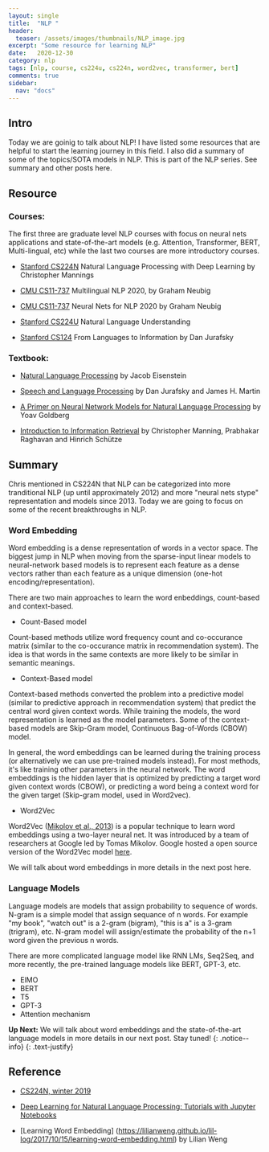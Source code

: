 ```yaml
---
layout: single
title:  "NLP "
header:
  teaser: /assets/images/thumbnails/NLP_image.jpg
excerpt: "Some resource for learning NLP"
date:   2020-12-30
category: nlp
tags: [nlp, course, cs224u, cs224n, word2vec, transformer, bert]
comments: true
sidebar:
  nav: "docs"
---
```



## Intro

Today we are goinig to talk about NLP! I have listed some resources that are helpful to start the learning journey in this field. I also did a summary of some of the topics/SOTA models in NLP. This is part of the NLP series. See summary and other posts here.




## Resource

### Courses:


The first three are graduate level NLP courses with focus on neural nets applications and state-of-the-art models (e.g. Attention, Transformer, BERT, Multi-lingual, etc) while the last two courses are more introductory courses.

- [Stanford CS224N](https://www.youtube.com/playlist?list=PLoROMvodv4rOhcuXMZkNm7j3fVwBBY42z) Natural Language Processing with Deep Learning by Christopher Mannings

- [CMU CS11-737](https://www.youtube.com/watch?v=xeu7LKIT194&list=PL8PYTP1V4I8CHhppU6n1Q9-04m96D9gt5) Multilingual NLP 2020, by Graham Neubig
- [CMU CS11-737](https://www.youtube.com/watch?v=D7o2Z1tAuQc&list=PL8PYTP1V4I8CJ7nMxMC8aXv8WqKYwj-aJ) Neural Nets for NLP 2020 by Graham Neubig

- [Stanford CS224U](https://www.youtube.com/playlist?list=PLoROMvodv4rObpMCir6rNNUlFAn56Js20) Natural Language Understanding

- [Stanford CS124](https://www.youtube.com/channel/UC_48v322owNVtORXuMeRmpA) From Languages to Information by Dan Jurafsky


### Textbook:

- [Natural Language Processing](https://github.com/jacobeisenstein/gt-nlp-class/blob/master/notes/eisenstein-nlp-notes.pdf) by Jacob Eisenstein

- [Speech and Language Processing](https://web.stanford.edu/~jurafsky/slp3/) by Dan Jurafsky and James H. Martin

- [A Primer on Neural Network Models
for Natural Language Processing](https://u.cs.biu.ac.il/~yogo/nnlp.pdf) by Yoav Goldberg

- [Introduction to Information Retrieval](https://nlp.stanford.edu/IR-book/information-retrieval-book.html) by Christopher Manning, Prabhakar Raghavan and Hinrich Schütze

## Summary



Chris mentioned in CS224N that NLP can be categorized into more tranditional NLP (up until approximately 2012) and more "neural nets stype" representation and models since 2013. Today we are going to focus on some of the recent breakthroughs in NLP.

### Word Embedding

Word embedding is a dense representation of words in a vector space. The biggest jump in NLP when moving from the sparse-input linear models to neural-network based models is to represent each feature as a dense vectors rather than each feature as a unique dimension (one-hot encoding/representation).


There are two main approaches to learn the word enbeddings, count-based and context-based. 
 
- Count-Based model 

Count-based methods utilize word frequency count and co-occurance matrix (similar to the co-occurance matrix in recommendation system). The idea is that words in the same contexts are more likely to be similar in semantic meanings.

- Context-Based model

Context-based methods converted the problem into a predictive model (similar to predictive approach in recommendation system) that predict the central word given context words. While training the models, the word representation is learned as the model parameters. Some of the context-based models are Skip-Gram model, Continuous Bag-of-Words (CBOW) model. 


In general, the word embeddings can be learned during the training process (or alternatively we can use pre-trained models instead). For most methods, it's like training other parameters in the neural network. The word embeddings is the hidden layer that is optimized by predicting a target word given context words (CBOW), or predicting a word being a context word for the given target (Skip-gram model, used in Word2vec).

- Word2Vec

Word2Vec ([Mikolov et al., 2013](https://arxiv.org/pdf/1301.3781.pdf)) is a popular technique to learn word embeddings using a two-layer neural net. It was introduced by a team of researchers at Google led by Tomas Mikolov. Google hosted a open source version of the Word2Vec model [here](https://code.google.com/archive/p/word2vec/). 



We will talk about word embeddings in more details in the next post here.



### Language Models
Language models are models that assign probability to sequence of words. N-gram is a simple model that assign sequance of n words. For example "my book", "watch out" is a 2-gram (bigram), "this is a" is a 3-gram (trigram), etc. N-gram model will assign/estimate the probability of the n+1 word given the previous n words. 

There are more complicated language model like RNN LMs, Seq2Seq, and more recently, the pre-trained language models like BERT, GPT-3, etc.


- ElMO
- BERT
- T5
- GPT-3
- Attention mechanism



<i class="far fa-sticky-note"></i> **Up Next:** 
We will talk about word embeddings and the state-of-the-art language models in more details in our next post. Stay tuned!
{: .notice--info}
{: .text-justify}



## Reference


- [CS224N, winter 2019](https://web.stanford.edu/class/archive/cs/cs224n/cs224n.1194/)

- [Deep Learning for Natural Language Processing: Tutorials with Jupyter Notebooks](https://insights.untapt.com/deep-learning-for-natural-language-processing-tutorials-with-jupyter-notebooks-ad67f336ce3f)

- [Learning Word Embedding] (https://lilianweng.github.io/lil-log/2017/10/15/learning-word-embedding.html) by Lilian Weng




